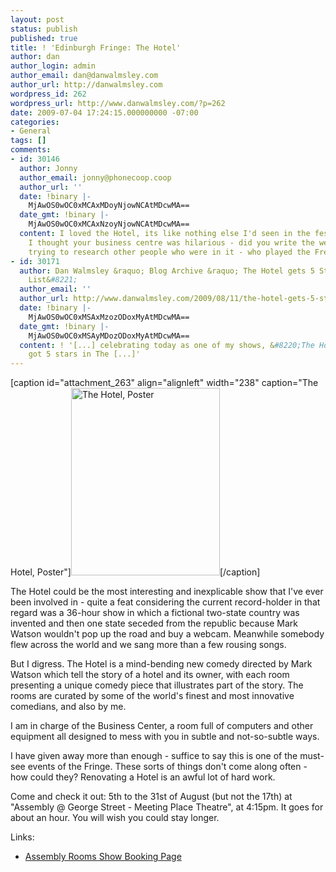 ```yaml
---
layout: post
status: publish
published: true
title: ! 'Edinburgh Fringe: The Hotel'
author: dan
author_login: admin
author_email: dan@danwalmsley.com
author_url: http://danwalmsley.com
wordpress_id: 262
wordpress_url: http://www.danwalmsley.com/?p=262
date: 2009-07-04 17:24:15.000000000 -07:00
categories:
- General
tags: []
comments:
- id: 30146
  author: Jonny
  author_email: jonny@phonecoop.coop
  author_url: ''
  date: !binary |-
    MjAwOS0wOC0xMCAxMDoyNjowNCAtMDcwMA==
  date_gmt: !binary |-
    MjAwOS0wOC0xMCAxNzoyNjowNCAtMDcwMA==
  content: I loved the Hotel, its like nothing else I'd seen in the festival before.
    I thought your business centre was hilarious - did you write the website? I am
    trying to research other people who were in it - who played the French poet guy?
- id: 30171
  author: Dan Walmsley &raquo; Blog Archive &raquo; The Hotel gets 5 Stars in &#8220;The
    List&#8221;
  author_email: ''
  author_url: http://www.danwalmsley.com/2009/08/11/the-hotel-gets-5-stars-in-the-list/
  date: !binary |-
    MjAwOS0wOC0xMSAxMzozODoxMyAtMDcwMA==
  date_gmt: !binary |-
    MjAwOS0wOC0xMSAyMDozODoxMyAtMDcwMA==
  content: ! '[...] celebrating today as one of my shows, &#8220;The Hotel&#8220;,
    got 5 stars in The [...]'
---
```

[caption id="attachment_263" align="alignleft" width="238" caption="The Hotel, Poster"]<a href="http://www.danwalmsley.com/wp-content/uploads/2009/07/ad292_print_comedy.jpg"><img class="size-medium wp-image-263" title="The_Hotel_Poster" src="http://www.danwalmsley.com/wp-content/uploads/2009/07/ad292_print_comedy-238x300.jpg" alt="The Hotel, Poster" width="238" height="300" /></a>[/caption]

The Hotel could be the most interesting and inexplicable show that I've ever been involved in - quite a feat considering the current record-holder in that regard was a 36-hour show in which a fictional two-state country was invented and then one state seceded from the republic because Mark Watson wouldn't pop up the road and buy a webcam. Meanwhile somebody flew across the world and we sang more than a few rousing songs.

But I digress. The Hotel is a mind-bending new comedy directed by Mark Watson which tell the story of a hotel and its owner, with each room presenting a unique comedy piece that illustrates part of the story. The rooms are curated by some of the world's finest and most innovative comedians, and also by me.

I am in charge of the Business Center, a room full of computers and other equipment all designed to mess with you in subtle and not-so-subtle ways.

I have given away more than enough - suffice to say this is one of the must-see events of the Fringe. These sorts of things don't come along often - how could they? Renovating a Hotel is an awful lot of hard work.

Come and check it out: 5th to the 31st of August (but not the 17th) at "Assembly @ George Street - Meeting Place Theatre", at 4:15pm. It goes for about an hour. You will wish you could stay longer.

Links:
<ul>
	<li><a href="http://www.assemblyfestival.com/webpages/whatson_moreinfobooknow.php?id=3:64&">Assembly Rooms Show Booking Page</a></li>
</ul>

